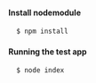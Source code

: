 #### Install nodemodule
```bash
  $ npm install
```

#### Running the test app

```bash
  $ node index
```
